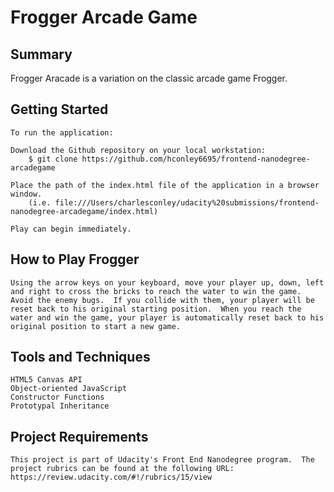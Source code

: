 # Frogger Arcade Game

## Summary
Frogger Aracade is a variation on the classic arcade game Frogger.


## Getting Started

	To run the application:

	Download the Github repository on your local workstation: 
		$ git clone https://github.com/hconley6695/frontend-nanodegree-arcadegame

	Place the path of the index.html file of the application in a browser window.  	
		(i.e. file:///Users/charlesconley/udacity%20submissions/frontend-nanodegree-arcadegame/index.html)

	Play can begin immediately.

## How to Play Frogger

	Using the arrow keys on your keyboard, move your player up, down, left and right to cross the bricks to reach the water to win the game.  Avoid the enemy bugs.  If you collide with them, your player will be reset back to his original starting position.  When you reach the water and win the game, your player is automatically reset back to his original position to start a new game.

## Tools and Techniques
	
	HTML5 Canvas API	
	Object-oriented JavaScript
	Constructor Functions
	Prototypal Inheritance

## Project Requirements

	This project is part of Udacity's Front End Nanodegree program.  The project rubrics can be found at the following URL: https://review.udacity.com/#!/rubrics/15/view

